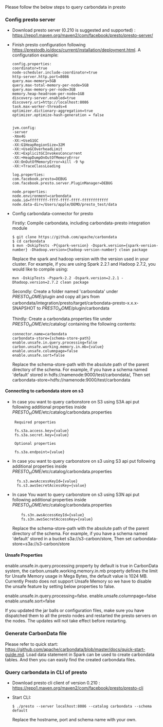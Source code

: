 <!--
    Licensed to the Apache Software Foundation (ASF) under one or more 
    contributor license agreements.  See the NOTICE file distributed with
    this work for additional information regarding copyright ownership. 
    The ASF licenses this file to you under the Apache License, Version 2.0
    (the "License"); you may not use this file except in compliance with 
    the License.  You may obtain a copy of the License at

      http://www.apache.org/licenses/LICENSE-2.0

    Unless required by applicable law or agreed to in writing, software 
    distributed under the License is distributed on an "AS IS" BASIS, 
    WITHOUT WARRANTIES OR CONDITIONS OF ANY KIND, either express or implied.
    See the License for the specific language governing permissions and 
    limitations under the License.
-->

Please follow the below steps to query carbondata in presto

### Config presto server
* Download presto server (0.210 is suggested and supported) : https://repo1.maven.org/maven2/com/facebook/presto/presto-server/
* Finish presto configuration following https://prestodb.io/docs/current/installation/deployment.html.
  A configuration example:
  ```
  config.properties:
  coordinator=true
  node-scheduler.include-coordinator=true
  http-server.http.port=8086
  query.max-memory=5GB
  query.max-total-memory-per-node=5GB
  query.max-memory-per-node=3GB
  memory.heap-headroom-per-node=1GB
  discovery-server.enabled=true
  discovery.uri=http://localhost:8086
  task.max-worker-threads=4
  optimizer.dictionary-aggregation=true
  optimizer.optimize-hash-generation = false
 
  
  jvm.config:
  -server
  -Xmx4G
  -XX:+UseG1GC
  -XX:G1HeapRegionSize=32M
  -XX:+UseGCOverheadLimit
  -XX:+ExplicitGCInvokesConcurrent
  -XX:+HeapDumpOnOutOfMemoryError
  -XX:OnOutOfMemoryError=kill -9 %p
  -XX:+TraceClassLoading
  
  log.properties:
  com.facebook.presto=DEBUG
  com.facebook.presto.server.PluginManager=DEBUG
  
  node.properties:
  node.environment=carbondata
  node.id=ffffffff-ffff-ffff-ffff-ffffffffffff
  node.data-dir=/Users/apple/DEMO/presto_test/data
  ```
* Config carbondata-connector for presto
  
  Firstly: Compile carbondata, including carbondata-presto integration module
  ```
  $ git clone https://github.com/apache/carbondata
  $ cd carbondata
  $ mvn -DskipTests -P{spark-version} -Dspark.version={spark-version-number} -Dhadoop.version={hadoop-version-number} clean package
  ```
  Replace the spark and hadoop version with the version used in your cluster.
  For example, if you are using Spark 2.2.1 and Hadoop 2.7.2, you would like to compile using:
  ```
  mvn -DskipTests -Pspark-2.2 -Dspark.version=2.2.1 -Dhadoop.version=2.7.2 clean package
  ```

  Secondly: Create a folder named 'carbondata' under $PRESTO_HOME$/plugin and
  copy all jars from carbondata/integration/presto/target/carbondata-presto-x.x.x-SNAPSHOT
        to $PRESTO_HOME$/plugin/carbondata

  Thirdly: Create a carbondata.properties file under $PRESTO_HOME$/etc/catalog/ containing the following contents:
  ```
  connector.name=carbondata
  carbondata-store={schema-store-path}
  enable.unsafe.in.query.processing=false
  carbon.unsafe.working.memory.in.mb={value}
  enable.unsafe.columnpage=false
  enable.unsafe.sort=false

  ```
  Replace the schema-store-path with the absolute path of the parent directory of the schema.
  For example, if you have a schema named 'default' stored in hdfs://namenode:9000/test/carbondata/,
  Then set carbondata-store=hdfs://namenode:9000/test/carbondata
  
#### Connecting to carbondata store on s3
 * In case you want to query carbonstore on S3 using S3A api put following additional properties inside $PRESTO_HOME$/etc/catalog/carbondata.properties 
   ```
    Required properties

    fs.s3a.access.key={value}
    fs.s3a.secret.key={value}
    
    Optional properties
    
    fs.s3a.endpoint={value}
   ```
 * In case you want to query carbonstore on s3 using S3 api put following additional properties inside $PRESTO_HOME$/etc/catalog/carbondata.properties 
    ```
      fs.s3.awsAccessKeyId={value}
      fs.s3.awsSecretAccessKey={value}
    ```
  * In case You want to query carbonstore on s3 using S3N api put following additional properties inside $PRESTO_HOME$/etc/catalog/carbondata.properties 
    ```
        fs.s3n.awsAccessKeyId={value}
        fs.s3n.awsSecretAccessKey={value}
     ```
     
    Replace the schema-store-path with the absolute path of the parent directory of the schema.
    For example, if you have a schema named 'default' stored in a bucket s3a://s3-carbon/store,
    Then set carbondata-store=s3a://s3-carbon/store
    
####  Unsafe Properties    
  enable.unsafe.in.query.processing property by default is true in CarbonData system, the carbon.unsafe.working.memory.in.mb 
  property defines the limit for Unsafe Memory usage in Mega Bytes, the default value is 1024 MB.
  Currently Presto does not support Unsafe Memory so we have to disable the unsafe feature by setting below properties to false.

  enable.unsafe.in.query.processing=false.
  enable.unsafe.columnpage=false
  enable.unsafe.sort=false

  If you updated the jar balls or configuration files, make sure you have dispatched them
   to all the presto nodes and restarted the presto servers on the nodes. The updates will not take effect before restarting.
  
### Generate CarbonData file

Please refer to quick start: https://github.com/apache/carbondata/blob/master/docs/quick-start-guide.md.
Load data statement in Spark can be used to create carbondata tables. And then you can easily find the created
carbondata files.

### Query carbondata in CLI of presto
* Download presto cli client of version 0.210 : https://repo1.maven.org/maven2/com/facebook/presto/presto-cli

* Start CLI:
  
  ```
  $ ./presto --server localhost:8086 --catalog carbondata --schema default
  ```
  Replace the hostname, port and schema name with your own.



